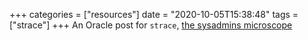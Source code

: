 +++
categories = ["resources"]
date = "2020-10-05T15:38:48"
tags = ["strace"]
+++
An Oracle post for `strace`, [the sysadmins microscope](https://blogs.oracle.com/linux/strace-the-sysadmins-microscope-v2)
               